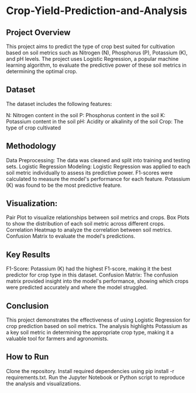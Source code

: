# Crop-Yield-Prediction-and-Analysis
## Project Overview
This project aims to predict the type of crop best suited for cultivation based on soil metrics such as Nitrogen (N), Phosphorus (P), Potassium (K), and pH levels. The project uses Logistic Regression, a popular machine learning algorithm, to evaluate the predictive power of these soil metrics in determining the optimal crop.

## Dataset
The dataset includes the following features:

N: Nitrogen content in the soil
P: Phosphorus content in the soil
K: Potassium content in the soil
pH: Acidity or alkalinity of the soil
Crop: The type of crop cultivated
## Methodology
Data Preprocessing: The data was cleaned and split into training and testing sets.
Logistic Regression Modeling: Logistic Regression was applied to each soil metric individually to assess its predictive power.
F1-scores were calculated to measure the model's performance for each feature.
Potassium (K) was found to be the most predictive feature.
## Visualization:
Pair Plot to visualize relationships between soil metrics and crops.
Box Plots to show the distribution of each soil metric across different crops.
Correlation Heatmap to analyze the correlation between soil metrics.
Confusion Matrix to evaluate the model's predictions.
## Key Results
F1-Score: Potassium (K) had the highest F1-score, making it the best predictor for crop type in this dataset.
Confusion Matrix: The confusion matrix provided insight into the model's performance, showing which crops were predicted accurately and where the model struggled.
## Conclusion
This project demonstrates the effectiveness of using Logistic Regression for crop prediction based on soil metrics. The analysis highlights Potassium as a key soil metric in determining the appropriate crop type, making it a valuable tool for farmers and agronomists.
## How to Run
Clone the repository.
Install required dependencies using pip install -r requirements.txt.
Run the Jupyter Notebook or Python script to reproduce the analysis and visualizations.
